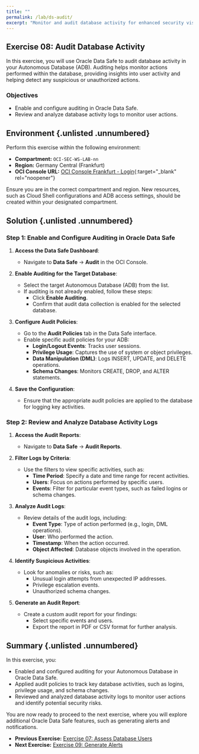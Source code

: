 ```yaml
---
title: ""
permalink: /lab/ds-audit/
excerpt: "Monitor and audit database activity for enhanced security visibility."
---
```

<!-- markdownlint-disable MD013 -->
<!-- markdownlint-disable MD024 -->
<!-- markdownlint-disable MD033 -->
<!-- markdownlint-disable MD041 -->

## Exercise 08: Audit Database Activity

In this exercise, you will use Oracle Data Safe to audit database activity in
your Autonomous Database (ADB). Auditing helps monitor actions performed within
the database, providing insights into user activity and helping detect any
suspicious or unauthorized actions.

### Objectives

- Enable and configure auditing in Oracle Data Safe.
- Review and analyze database activity logs to monitor user actions.

## Environment {.unlisted .unnumbered}

Perform this exercise within the following environment:

- **Compartment:** `OCI-SEC-WS-LAB-nn`
- **Region:** Germany Central (Frankfurt)
- **OCI Console URL:** [OCI Console Frankfurt - Login](https://console.eu-frankfurt-1.oraclecloud.com){:target="_blank" rel="noopener"}

Ensure you are in the correct compartment and region. New resources, such as
Cloud Shell configurations and ADB access settings, should be created within
your designated compartment.

## Solution {.unlisted .unnumbered}

### Step 1: Enable and Configure Auditing in Oracle Data Safe

1. **Access the Data Safe Dashboard**:
   - Navigate to **Data Safe** → **Audit** in the OCI Console.

2. **Enable Auditing for the Target Database**:
   - Select the target Autonomous Database (ADB) from the list.
   - If auditing is not already enabled, follow these steps:
     - Click **Enable Auditing**.
     - Confirm that audit data collection is enabled for the selected database.

3. **Configure Audit Policies**:
   - Go to the **Audit Policies** tab in the Data Safe interface.
   - Enable specific audit policies for your ADB:
     - **Login/Logout Events**: Tracks user sessions.
     - **Privilege Usage**: Captures the use of system or object privileges.
     - **Data Manipulation (DML)**: Logs INSERT, UPDATE, and DELETE operations.
     - **Schema Changes**: Monitors CREATE, DROP, and ALTER statements.

4. **Save the Configuration**:
   - Ensure that the appropriate audit policies are applied to the database for logging key activities.

### Step 2: Review and Analyze Database Activity Logs

1. **Access the Audit Reports**:
   - Navigate to **Data Safe** → **Audit Reports**.

2. **Filter Logs by Criteria**:
   - Use the filters to view specific activities, such as:
     - **Time Period**: Specify a date and time range for recent activities.
     - **Users**: Focus on actions performed by specific users.
     - **Events**: Filter for particular event types, such as failed logins or schema changes.

3. **Analyze Audit Logs**:
   - Review details of the audit logs, including:
     - **Event Type**: Type of action performed (e.g., login, DML operations).
     - **User**: Who performed the action.
     - **Timestamp**: When the action occurred.
     - **Object Affected**: Database objects involved in the operation.

4. **Identify Suspicious Activities**:
   - Look for anomalies or risks, such as:
     - Unusual login attempts from unexpected IP addresses.
     - Privilege escalation events.
     - Unauthorized schema changes.

5. **Generate an Audit Report**:
   - Create a custom audit report for your findings:
     - Select specific events and users.
     - Export the report in PDF or CSV format for further analysis.

## Summary {.unlisted .unnumbered}

In this exercise, you:

- Enabled and configured auditing for your Autonomous Database in Oracle Data Safe.
- Applied audit policies to track key database activities, such as logins, privilege usage, and schema changes.
- Reviewed and analyzed database activity logs to monitor user actions and identify potential security risks.

You are now ready to proceed to the next exercise, where you will explore additional Oracle Data Safe features, such as generating alerts and notifications.

<!-- For Pandoc -->
- **Previous Exercise:** [Exercise 07: Assess Database Users](#exercise-07-assess-database-users)
- **Next Exercise:** [Exercise 09: Generate Alerts](#exercise-09-generate-alerts)

<!-- For Jekyll -->
<!-- 
- **Previous Exercise:** [Exercise 07: Assess Database Users](../ex03/3x07-Exercise.md)
- **Next Exercise:** [Exercise 09: Generate Alerts](../ex03/3x09-Exercise.md)
-->
